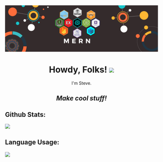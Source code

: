 <!-- [![Social banner for jh3y](https://github.com/jh3y/jh3y/raw/master/assets/header-banner--optimized.svg)](https://jhey.dev) -->

[![Social banner for Stovencrantz](https://github.com/Stovencrantz/Stovencrantz/blob/main/assets/gitBanner.png)](https://stovencrantz.github.io/react-portfolio/)

<h1 align='center'> Howdy, Folks! <img src="https://raw.githubusercontent.com/MartinHeinz/MartinHeinz/master/wave.gif" width="30px"></h1>
<p align='center'>
I'm Steve.
</p>
<h2 align='center'><i>Make cool stuff!</i></h2>

<!--
**Stovencrantz/Stovencrantz** is a ✨ _special_ ✨ repository because its `README.md` (this file) appears on your GitHub profile.

Here are some ideas to get you started:

- 🔭 I’m currently working on ...
- 🌱 I’m currently learning ...
- 👯 I’m looking to collaborate on ...
- 🤔 I’m looking for help with ...
- 💬 Ask me about ...
- 📫 How to reach me: ...
- 😄 Pronouns: ...
- ⚡ Fun fact: ...
-->
<!--
  ![Stovencrantz's GitHub stats](https://github-readme-stats.vercel.app/api?username=stovencrantz&show_icons=true&theme=dark)
  ![Stovencrantz's GitHub stats](https://github-readme-stats.vercel.app/api?username=stovencrantz&show_icons=true&theme=radical)
  ![Stovencrantz's GitHub stats](https://github-readme-stats.vercel.app/api?username=stovencrantz&show_icons=true&theme=merko)
  ![Stovencrantz's GitHub stats](https://github-readme-stats.vercel.app/api?username=stovencrantz&show_icons=true&theme=gruvbox)
-->
## Github Stats:
  <img width='50%' src="https://github-readme-stats.vercel.app/api?username=stovencrantz&show_icons=true&theme=tokyonight">
<!--
  ![Stovencrantz's GitHub stats](https://github-readme-stats.vercel.app/api?username=stovencrantz&show_icons=true&theme=onedark)
  ![Stovencrantz's GitHub stats](https://github-readme-stats.vercel.app/api?username=stovencrantz&show_icons=true&theme=cobalt)
  ![Stovencrantz's GitHub stats](https://github-readme-stats.vercel.app/api?username=stovencrantz&show_icons=true&theme=synthwave)
  ![Stovencrantz's GitHub stats](https://github-readme-stats.vercel.app/api?username=stovencrantz&show_icons=true&theme=highcontrast)
  ![Stovencrantz's GitHub stats](https://github-readme-stats.vercel.app/api?username=stovencrantz&show_icons=true&theme=dracula)
-->

## Language Usage:
<a href="https://github.com/stovencrantz/github-readme-stats">
  <img width='50%' align='center' src="https://github-readme-stats.vercel.app/api/top-langs/?username=stovencrantz&layout=compact&theme=tokyonight">
</a>

